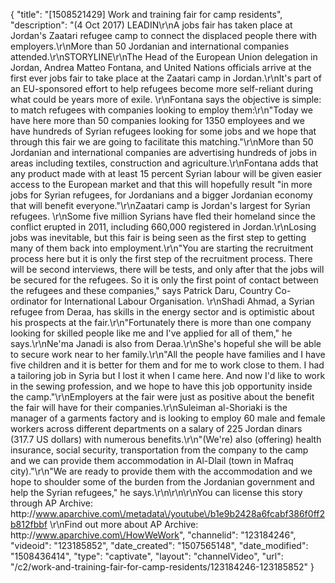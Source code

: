 {
    "title": "[1508521429] Work and training fair for camp residents",
    "description": "(4 Oct 2017) LEADIN\r\nA jobs fair has taken place at Jordan's Zaatari refugee camp to connect the displaced people there with employers.\r\nMore than 50 Jordanian and international companies attended.\r\nSTORYLINE\r\nThe Head of the European Union delegation in Jordan, Andrea Matteo Fontana, and United Nations officials arrive at the first ever jobs fair to take place at the Zaatari camp in Jordan.\r\nIt's part of an EU-sponsored effort to help refugees become more self-reliant during what could be years more of exile. \r\nFontana says the objective is simple: to match refugees with companies looking to employ them:\r\n\"Today we have here more than 50 companies looking for 1350 employees and we have hundreds of Syrian refugees looking for some jobs and we hope that through this fair we are going to facilitate this matching.\"\r\nMore than 50 Jordanian and international companies are advertising hundreds of jobs in areas including textiles, construction and agriculture.\r\nFontana adds that any product made with at least 15 percent Syrian labour will be given easier access to the European market and that this will hopefully result \"in more jobs for Syrian refugees, for Jordanians and a bigger Jordanian economy that will benefit everyone.\"\r\nZaatari camp is Jordan's largest for Syrian refugees. \r\nSome five million Syrians have fled their homeland since the conflict erupted in 2011, including 660,000 registered in Jordan.\r\nLosing jobs was inevitable, but this fair is being seen as the first step to getting many of them back into employment.\r\n\"You are starting the recruitment process here but it is only the first step of the recruitment process. There will be second interviews, there will be tests, and only after that the jobs will be secured for the refugees. So it is only the first point of contact between the refugees and these companies,\" says Patrick Daru, Country Co-ordinator for International Labour Organisation. \r\nShadi Ahmad, a Syrian refugee from Deraa, has skills in the energy sector and is optimistic about his prospects at the fair.\r\n\"Fortunately there is more than one company looking for skilled people like me and I've applied for all of them,\" he says.\r\nNe'ma Janadi is also from Deraa.\r\nShe's hopeful she will be able to secure work near to her family.\r\n\"All the people have families and I have five children and it is better for them and for me to work close to them. I had a tailoring job in Syria but I lost it when I came here. And now I'd like to work in the sewing profession, and we hope to have this job opportunity inside the camp.\"\r\nEmployers at the fair were just as positive about the benefit the fair will have for their companies.\r\nSuleiman al-Shoriaki is the manager of a garments factory and is looking to employ 60 male and female workers across different departments on a salary of 225 Jordan dinars (317.7 US dollars) with numerous benefits.\r\n\"(We're) also (offering) health insurance, social security, transportation from the company to the camp and we can provide them accommodation in Al-Dlail (town in Mafraq city).\"\r\n\"We are ready to provide them with the accommodation and we hope to shoulder some of the burden from the Jordanian government and help the Syrian refugees,\" he says.\r\n\r\n\r\nYou can license this story through AP Archive: http:\/\/www.aparchive.com\/metadata\/youtube\/b1e9b2428a6fcabf386f0ff2b812fbbf \r\nFind out more about AP Archive: http:\/\/www.aparchive.com\/HowWeWork",
    "channelid": "123184246",
    "videoid": "123185852",
    "date_created": "1507565148",
    "date_modified": "1508436414",
    "type": "captivate",
    "layout": "channelVideo",
    "url": "\/c2\/work-and-training-fair-for-camp-residents\/123184246-123185852"
}